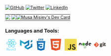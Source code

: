 <p>
  <a href="https://github.com/musamM921"><img src="https://img.shields.io/github/followers/thepylot.svg?label=GitHub&style=social" alt="GitHub"></a>
  <a href="https://twitter.com/thepylot"><img src="https://img.shields.io/twitter/follow/thepylot?label=Twitter&style=social" alt="Twitter"></a>
  <a href="https://www.linkedin.com/in/rashid-maharramli-49b2b7172"><img src="https://img.shields.io/badge/LinkedIn--_.svg?style=social&logo=linkedin" alt="LinkedIn"></a>
</p>
<table cellpadding="0">
  <tr style="border-top: none; padding: 0;">
    <td valign="top" style="border: none; padding: 0">
      <img src="https://github-readme-stats.vercel.app/api?username=musamM921&show_icons=true&count_private=true&theme=algolia">
      <img src="https://github-readme-stats.vercel.app/api/top-langs/?username=musamM921&layout=compact&theme=algolia&card_width=445">
    </td>
    <td valign="top" style="border: none; padding: 0">
      <a href="https://app.daily.dev/musamisiev"><img src="https://api.daily.dev/devcards/v2/ERERTbTrpYtTXl2uujf0g.png?r=itl&type=default" width="356" alt="Musa Misiev's Dev Card"/></a>
    </td>
  </tr>
</table>



<h3 align="left">Languages and Tools:</h3>
<div>
  <img src="https://github.com/devicons/devicon/blob/master/icons/react/react-original-wordmark.svg" title="React" alt="React" width="40" height="40"/>&nbsp;
  <img src="https://github.com/devicons/devicon/blob/master/icons/materialui/materialui-original.svg" title="Material UI" alt="Material UI" width="40" height="40"/>&nbsp;
  <img src="https://github.com/devicons/devicon/blob/master/icons/css3/css3-plain-wordmark.svg"  title="CSS3" alt="CSS" width="40" height="40"/>&nbsp;
  <img src="https://github.com/devicons/devicon/blob/master/icons/html5/html5-original.svg" title="HTML5" alt="HTML" width="40" height="40"/>&nbsp;
  <img src="https://github.com/devicons/devicon/blob/master/icons/javascript/javascript-original.svg" title="JavaScript" alt="JavaScript" width="40" height="40"/>&nbsp;
  <img src="https://github.com/devicons/devicon/blob/master/icons/nodejs/nodejs-original-wordmark.svg" title="NodeJS" alt="NodeJS" width="40" height="40"/>&nbsp;
  <img src="https://github.com/devicons/devicon/blob/master/icons/git/git-original-wordmark.svg" title="Git" **alt="Git" width="40" height="40"/>
  </div>

